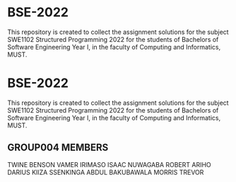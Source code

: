 # BSE-2022
This repository is created to collect the assignment solutions for the subject SWE1102 Structured Programming 2022
 for the students of Bachelors of Software Engineering  Year I, in the faculty of Computing and Informatics, MUST.
# BSE-2022
This repository is created to collect the assignment solutions for the subject SWE1102 Structured Programming 2022
 for the students of Bachelors of Software Engineering  Year I, in the faculty of Computing and Informatics, MUST.
## GROUP004 MEMBERS
TWINE BENSON VAMER
IRIMASO ISAAC 
NUWAGABA ROBERT
ARIHO DARIUS KIIZA
SSENKINGA ABDUL
BAKUBAWALA MORRIS TREVOR